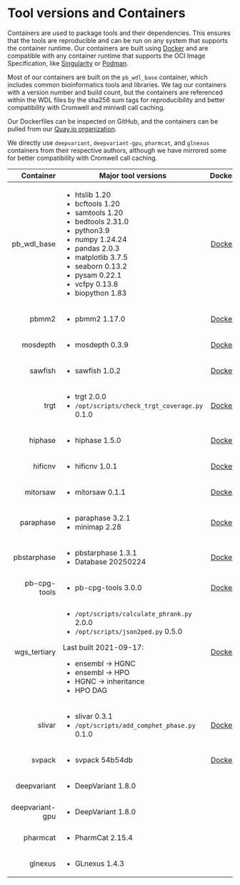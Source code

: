 # Tool versions and Containers

Containers are used to package tools and their dependencies. This ensures that the tools are reproducible and can be run on any system that supports the container runtime.  Our containers are built using [Docker](https://www.docker.com/) and are compatible with any container runtime that supports the OCI Image Specification, like [Singularity](https://sylabs.io/singularity/) or [Podman](https://podman.io/).

Most of our containers are built on the `pb_wdl_base` container, which includes common bioinformatics tools and libraries.  We tag our containers with a version number and build count, but the containers are referenced within the WDL files by the sha256 sum tags for reproducibility and better compatibility with Cromwell and miniwdl call caching.

Our Dockerfiles can be inspected on GitHub, and the containers can be pulled from our [Quay.io organization](https://quay.io/repository/pacbio).

We directly use `deepvariant`, `deepvariant-gpu`, `pharmcat`, and `glnexus` containers from their respective authors, although we have mirrored some for better compatibility with Cromwell call caching.

| Container | Major tool versions | Dockerfile | Container |
| --------: | ------------------- | :---: | :---: |
| pb_wdl_base | <ul><li>htslib 1.20</li><li>bcftools 1.20</li><li>samtools 1.20</li><li>bedtools 2.31.0</li><li>python3.9</li><li>numpy 1.24.24</li><li>pandas 2.0.3</li><li>matplotlib 3.7.5</li><li>seaborn 0.13.2</li><li>pysam 0.22.1</li><li>vcfpy 0.13.8</li><li>biopython 1.83</li></ul> | [Dockerfile](https://github.com/PacificBiosciences/wdl-dockerfiles/tree/6b13cc246dd44e41903d17a660bb5432cdd18dbe/docker/pb_wdl_base) | [sha256:4b889a1f21a6a7fecf18820613cf610103966a93218de772caba126ab70a8e87](https://quay.io/repository/pacbio/pb_wdl_base/manifest/pb_wdl_base@sha256:4b889a1f21a6a7fecf18820613cf610103966a93218de772caba126ab70a8e87) |
| pbmm2 | <ul><li>pbmm2 1.17.0</li></ul> | [Dockerfile](https://github.com/PacificBiosciences/wdl-dockerfiles/tree/9591749da92ca57f7283ca1c2268789c45fa341d/docker/pbmm2) | [pbmm2@sha256:5f3f4d1f5dbea5cd4c388ee26b2fecbbb7dbcef449343633e039dca3d3725859](https://quay.io/repository/pacbio/pbmm2/manifest/sha256:5f3f4d1f5dbea5cd4c388ee26b2fecbbb7dbcef449343633e039dca3d3725859) |
| mosdepth | <ul><li>mosdepth 0.3.9</li></ul> | [Dockerfile](https://github.com/PacificBiosciences/wdl-dockerfiles/tree/fa84fbf582738c05c750e667ff43d11552ad4183/docker/mosdepth) | [mosdepth@sha256:63f7a5d1a4a17b71e66d755d3301a951e50f6b63777d34dab3ee9e182fd7acb1](https://quay.io/repository/pacbio/mosdepth/manifest/sha256:63f7a5d1a4a17b71e66d755d3301a951e50f6b63777d34dab3ee9e182fd7acb1) |
| sawfish | <ul><li>sawfish 1.0.2</li></ul> | [Dockerfile](https://github.com/PacificBiosciences/wdl-dockerfiles/tree/d3d64bc7dd62a74369f4b7e9b2416b991691eedb/docker/sawfish) | [sawfish@sha256:f995aaf97f27b3a4bb9b0b453566ce0b797c126e06007a4fc95ffc7912d78d8e](https://quay.io/repository/pacbio/sawfish/manifest/sha256:f995aaf97f27b3a4bb9b0b453566ce0b797c126e06007a4fc95ffc7912d78d8e) |
| trgt | <ul><li>trgt 2.0.0</li><li>`/opt/scripts/check_trgt_coverage.py` 0.1.0</li></ul> | [Dockerfile](https://github.com/PacificBiosciences/wdl-dockerfiles/tree/9b84810374b3d3d89f466c2956e6deaaa611b5ee/docker/trgt) | [trgt@sha256:ff77823854be8ed63955fe361b53a3b8028d8e1a5e30cbd6f31ce07be62b2ed7](https://quay.io/repository/pacbio/trgt/manifest/sha256:ff77823854be8ed63955fe361b53a3b8028d8e1a5e30cbd6f31ce07be62b2ed7) |
| hiphase | <ul><li>hiphase 1.5.0</li></ul> | [Dockerfile](https://github.com/PacificBiosciences/wdl-dockerfiles/tree/69039c010ada793bab4d38a9bd17a30562b9b671/docker/hiphase) | [hiphase@sha256:353b4ffdae4281bdd5daf5a73ea3bb26ea742ef2c36e9980cb1f1ed524a07482](https://quay.io/repository/pacbio/hiphase/manifest/sha256:353b4ffdae4281bdd5daf5a73ea3bb26ea742ef2c36e9980cb1f1ed524a07482) |
| hificnv | <ul><li>hificnv 1.0.1</li></ul> | [Dockerfile](https://github.com/PacificBiosciences/wdl-dockerfiles/tree/a58f8b44cf8fd09c39c90e07076dbb418188084d/docker/hificnv) | [hificnv@sha256:c4764a70c8c2028edb1cdb4352997269947c5076ddd1aeaeef6c5076c630304d](https://quay.io/repository/pacbio/hificnv/manifest/sha256:c4764a70c8c2028edb1cdb4352997269947c5076ddd1aeaeef6c5076c630304d) |
| mitorsaw | <ul><li>mitorsaw 0.1.1</li></ul> | [Dockerfile](https://github.com/PacificBiosciences/wdl-dockerfiles/tree/bacbc741dffb19d67f8660fe8ae9c1938c64471a/docker/mitorsaw) | [mitorsaw@sha256:e310f35d84fd81d4018a55c739f846b03374777dd5efcc9882acc5865f198c51](https://quay.io/repository/pacbio/mitorsaw/manifest/sha256:e310f35d84fd81d4018a55c739f846b03374777dd5efcc9882acc5865f198c51) |
| paraphase | <ul><li>paraphase 3.2.1</li><li>minimap 2.28</li></ul> | [Dockerfile](https://github.com/PacificBiosciences/wdl-dockerfiles/tree/0c8cf2ab0732fd610c9b91a4423a22731314f3f7/docker/paraphase) | [paraphase@sha256:2823f94682498704bd63fc95314095917fc1cb31a62a674e9d951cec469d2f3e](https://quay.io/repository/pacbio/paraphase/manifest/sha256:2823f94682498704bd63fc95314095917fc1cb31a62a674e9d951cec469d2f3e) |
| pbstarphase | <ul><li>pbstarphase 1.3.1</li><li>Database 20250224</li></ul> | [Dockerfile](https://github.com/PacificBiosciences/wdl-dockerfiles/tree/2750a36b40d319a52c550c2fabbd50060587a1a1/docker/pbstarphase) | [pbstarphase@sha256:f7bbbe3814ef318a5ee89dca7263d1afda00da501642604c193629303a2ada3b](https://quay.io/repository/pacbio/pbstarphase/manifest/sha256:f7bbbe3814ef318a5ee89dca7263d1afda00da501642604c193629303a2ada3b) |
| pb-cpg-tools | <ul><li>pb-cpg-tools 3.0.0</li></ul> | [Dockerfile](https://github.com/PacificBiosciences/wdl-dockerfiles/tree/330b99b79f32b2d2598e812779f3c64460739e6c/docker/pb-cpg-tools) | [pb-cpg-tools@sha256:afd5468a423fe089f1437d525fdc19c704296f723958739a6fe226caa01fba1c](https://quay.io/repository/pacbio/pb-cpg-tools/manifest/sha256:afd5468a423fe089f1437d525fdc19c704296f723958739a6fe226caa01fba1c) |
| wgs_tertiary | <ul><li>`/opt/scripts/calculate_phrank.py` 2.0.0</li><li>`/opt/scripts/json2ped.py` 0.5.0</li></ul>Last built 2021-09-17:<ul><li>ensembl -> HGNC</li><li>ensembl -> HPO</li><li>HGNC -> inheritance</li><li>HPO DAG</li></ul> | [Dockerfile](https://github.com/PacificBiosciences/wdl-dockerfiles/tree/fd70e2872bd3c6bb705faff5bc68374116d7d62f/docker/wgs_tertiary) | [wgs_tertiary@sha256:410597030e0c85cf16eb27a877d260e7e2824747f5e8b05566a1aaa729d71136](https://quay.io/repository/pacbio/wgs_tertiary/manifest/sha256:410597030e0c85cf16eb27a877d260e7e2824747f5e8b05566a1aaa729d71136) |
| slivar | <ul><li>slivar 0.3.1</li><li>`/opt/scripts/add_comphet_phase.py` 0.1.0</li></ul> | [Dockerfile](https://github.com/PacificBiosciences/wdl-dockerfiles/tree/5e1094fd6755203b4971fdac6dcb951bbc098bed/docker/slivar) | [slivar@sha256:f71a27f756e2d69ec30949cbea97c54abbafde757562a98ef965f21a28aa8eaa](https://quay.io/repository/pacbio/slivar/manifest/sha256:f71a27f756e2d69ec30949cbea97c54abbafde757562a98ef965f21a28aa8eaa) |
| svpack | <ul><li>svpack 54b54db</li></ul> | [Dockerfile](https://github.com/PacificBiosciences/wdl-dockerfiles/tree/6fc750b0c65b4a5c1eb65791eab9eed89864d858/docker/svpack) | [svpack@sha256:628e9851e425ed8044a907d33de04043d1ef02d4d2b2667cf2e9a389bb011eba](https://quay.io/repository/pacbio/svpack/manifest/sha256:628e9851e425ed8044a907d33de04043d1ef02d4d2b2667cf2e9a389bb011eba) |
| deepvariant | <ul><li>DeepVariant 1.8.0</li></ul> |  | [deepvariant:1.8.0](https://hub.docker.com/layers/google/deepvariant/1.8.0/images/sha256-eb223b3c487be43d34cc7b08c906b9c558d195716e10672db1bd6e910dc3a00a) |
| deepvariant-gpu | <ul><li>DeepVariant 1.8.0</li></ul> |  | [deepvariant:1.8.0-gpu](https://hub.docker.com/layers/google/deepvariant/1.8.0-gpu/images/sha256-892a6a8a92865f40229ee7fcaeea48f61673d8f8273a643b1f55c4fe0543d3c7) |
| pharmcat | <ul><li>PharmCat 2.15.4</li></ul> |  | [pharmcat:2.15.4](https://hub.docker.com/layers/pgkb/pharmcat/2.15.4/images/sha256-5b58ae959b4cd85986546c2d67e3596f33097dedc40dfe57dd845b6e78781eb6) |
| glnexus | <ul><li>GLnexus 1.4.3</li></ul> |  | [glnexus:1.4.3](https://quay.io/repository/pacbio/glnexus/manifest/sha256:ce6fecf59dddc6089a8100b31c29c1e6ed50a0cf123da9f2bc589ee4b0c69c8e) |
